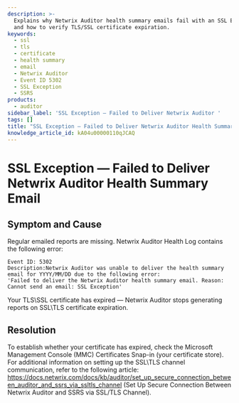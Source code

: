 ```yaml
---
description: >-
  Explains why Netwrix Auditor health summary emails fail with an SSL Exception
  and how to verify TLS/SSL certificate expiration.
keywords:
  - ssl
  - tls
  - certificate
  - health summary
  - email
  - Netwrix Auditor
  - Event ID 5302
  - SSL Exception
  - SSRS
products:
  - auditor
sidebar_label: 'SSL Exception — Failed to Deliver Netwrix Auditor '
tags: []
title: "SSL Exception — Failed to Deliver Netwrix Auditor Health Summary Email"
knowledge_article_id: kA04u00000110qJCAQ
---
```


# SSL Exception — Failed to Deliver Netwrix Auditor Health Summary Email

## Symptom and Cause

Regular emailed reports are missing. Netwrix Auditor Health Log contains the following error:

```text
Event ID: 5302
Description:Netwrix Auditor was unable to deliver the health summary email for YYYY/MM/DD due to the following error:
'Failed to deliver the Netwrix Auditor health summary email. Reason: Cannot send an email: SSL Exception'
```

Your TLS\SSL certificate has expired — Netwrix Auditor stops generating reports on SSL\TLS certificate expiration.

## Resolution

To establish whether your certificate has expired, check the Microsoft Management Console (MMC) Certificates Snap-in (your certificate store). For additional information on setting up the SSL\TLS channel communication, refer to the following article: https://docs.netwrix.com/docs/kb/auditor/set_up_secure_connection_between_auditor_and_ssrs_via_ssltls_channel (Set Up Secure Connection Between Netwrix Auditor and SSRS via SSL/TLS Channel).
